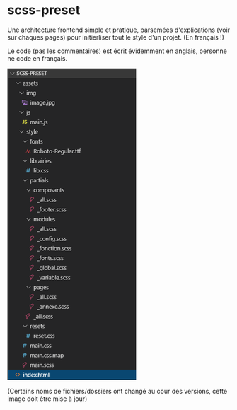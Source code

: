 # scss-preset

Une architecture frontend simple et pratique, parsemées d'explications (voir sur chaques pages) pour initierliser tout le style d'un projet. (En français !)

Le code (pas les commentaires) est écrit évidemment en anglais, personne ne code en français.

![Architecture](assets/img/arch.png)

(Certains noms de fichiers/dossiers ont changé au cour des versions, cette image doit être mise à jour)